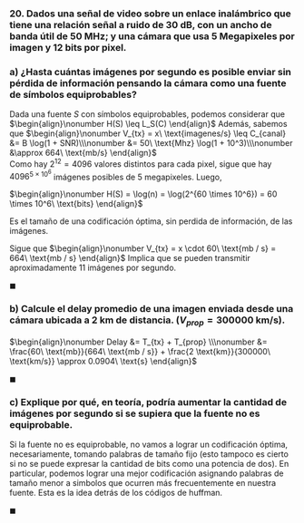 ### 20. Dados una señal de video sobre un enlace inalámbrico que tiene una relación señal a ruido de $30$ dB, con un ancho de banda útil de $50$ MHz; y una cámara que usa $5$ Megapixeles por imagen y $12$ bits por pixel.

### a) ¿Hasta cuántas imágenes por segundo es posible enviar sin pérdida de información pensando la cámara como una fuente de símbolos equiprobables?

Dada una fuente $S$ con símbolos equiprobables, podemos considerar que 
$\begin{align}\nonumber
    H(S) \leq L_S(C)
\end{align}$
Además, sabemos que
$\begin{align}\nonumber
    V_{tx} = x\ \text{imagenes/s} \leq C_{canal} 
        &= B \log(1 + SNR)\\\nonumber
        &= 50\ \text{Mhz} \log(1 + 10^3)\\\nonumber
        &\approx 664\ \text{mb/s}
\end{align}$    
Como hay $2^{12} = 4096$ valores distintos para cada pixel, sigue que hay $4096^{5 \times 10^6}$ imágenes posibles de $5$ megapixeles. Luego,

$\begin{align}\nonumber
    H(S) = \log(n) = \log(2^{60 \times 10^6}) = 60 \times 10^6\ \text{bits}
\end{align}$

Es el tamaño de una codificación óptima, sin perdida de información, de las imágenes.

Sigue que
$\begin{align}\nonumber
    V_{tx} = x \cdot 60\ \text{mb / s} = 664\ \text{mb / s} 
\end{align}$
Implica que se pueden transmitir aproximadamente $11$ imágenes por segundo.

$\blacksquare$

### b) Calcule el delay promedio de una imagen enviada desde una cámara ubicada a $2$ km de distancia. ($V_{prop} = 300000$ km/s).

$\begin{align}\nonumber
    Delay 
        &= T_{tx} + T_{prop} \\\nonumber
        &= \frac{60\ \text{mb}}{664\ \text{mb / s}} + \frac{2 \text{km}}{300000\ \text{km/s}} \approx 0.0904\ \text{s}
\end{align}$

$\blacksquare$

### c) Explique por qué, en teoría, podría aumentar la cantidad de imágenes por segundo si se supiera que la fuente no es equiprobable.

Si la fuente no es equiprobable, no vamos a lograr un codificación óptima, necesariamente, tomando palabras de tamaño fijo (esto tampoco es cierto si no se puede expresar la cantidad de bits como una potencia de dos). En particular, podemos lograr una mejor codificación asignando palabras de tamaño menor a simbolos que ocurren más frecuentemente en nuestra fuente. Esta es la idea detrás de los códigos de huffman.

$\blacksquare$

